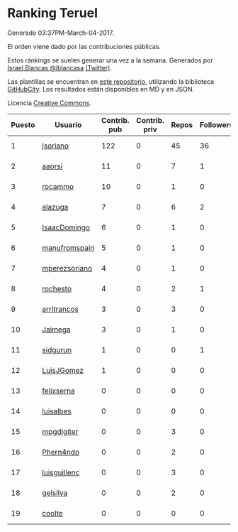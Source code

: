 # Ranking Teruel

Generado 03:37PM-March-04-2017.

El orden viene dado por las contribuciones públicas.

Estos ránkings se suelen generar una vez a la semana. Generados por [Israel Blancas @iblancasa](https://github.com/iblancasa/) [(Twitter)](https://twitter.com/iblancasa).

Las plantillas se encuentran en [este repositorio](https://github.com/iblancasa/GH-Spanish-Ranking), utilizando la biblioteca [GitHubCity](https://github.com/iblancasa/GitHubCity). Los resultados están disponibles en MD y en JSON.

Licencia [Creative Commons](https://creativecommons.org/licenses/by/4.0/).

| Puesto   |  Usuario  | Contrib. pub | Contrib. priv |Repos| Followers | Desde |  Avatar  |
|----------|-----------|--------------|---------------|-----|-----------|-------|----------|
|1|[jsoriano](https://github.com/jsoriano)|122|0|45|36|2008-07-02|![jsoriano](https://avatars3.githubusercontent.com/u/15763)|
|2|[aaorsi](https://github.com/aaorsi)|11|0|7|1|2014-10-18|![aaorsi](https://avatars2.githubusercontent.com/u/9295921)|
|3|[rocammo](https://github.com/rocammo)|10|0|1|0|2014-10-31|![rocammo](https://avatars0.githubusercontent.com/u/9489977)|
|4|[alazuga](https://github.com/alazuga)|7|0|6|2|2014-03-04|![alazuga](https://avatars1.githubusercontent.com/u/6850099)|
|5|[IsaacDomingo](https://github.com/IsaacDomingo)|6|0|1|0|2016-07-14|![IsaacDomingo](https://avatars0.githubusercontent.com/u/20457383)|
|6|[manufromspain](https://github.com/manufromspain)|5|0|1|0|2016-04-04|![manufromspain](https://avatars2.githubusercontent.com/u/18268751)|
|7|[mperezsoriano](https://github.com/mperezsoriano)|4|0|1|0|2013-11-13|![mperezsoriano](https://avatars1.githubusercontent.com/u/5930338)|
|8|[rochesto](https://github.com/rochesto)|4|0|2|1|2013-04-05|![rochesto](https://avatars3.githubusercontent.com/u/4068052)|
|9|[arritrancos](https://github.com/arritrancos)|3|0|3|0|2016-02-10|![arritrancos](https://avatars2.githubusercontent.com/u/17165124)|
|10|[Jaimega](https://github.com/Jaimega)|3|0|1|0|2017-01-09|![Jaimega](https://avatars2.githubusercontent.com/u/25006193)|
|11|[sidgurun](https://github.com/sidgurun)|1|0|0|1|2016-03-28|![sidgurun](https://avatars2.githubusercontent.com/u/18119460)|
|12|[LuisJGomez](https://github.com/LuisJGomez)|1|0|0|0|2017-01-19|![LuisJGomez](https://avatars3.githubusercontent.com/u/25229540)|
|13|[felixserna](https://github.com/felixserna)|0|0|0|0|2014-12-03|![felixserna](https://avatars3.githubusercontent.com/u/10060888)|
|14|[luisalbes](https://github.com/luisalbes)|0|0|0|0|2013-02-01|![luisalbes](https://avatars1.githubusercontent.com/u/3450076)|
|15|[mpgdigiter](https://github.com/mpgdigiter)|0|0|3|0|2012-07-11|![mpgdigiter](https://avatars1.githubusercontent.com/u/1957258)|
|16|[Phern4ndo](https://github.com/Phern4ndo)|0|0|2|0|2013-10-28|![Phern4ndo](https://avatars0.githubusercontent.com/u/5798990)|
|17|[luisguillenc](https://github.com/luisguillenc)|0|0|3|0|2014-03-31|![luisguillenc](https://avatars2.githubusercontent.com/u/7115793)|
|18|[gelsilva](https://github.com/gelsilva)|0|0|2|0|2012-11-23|![gelsilva](https://avatars1.githubusercontent.com/u/2872196)|
|19|[coolte](https://github.com/coolte)|0|0|0|0|2016-02-19|![coolte](https://avatars3.githubusercontent.com/u/17336607)|
